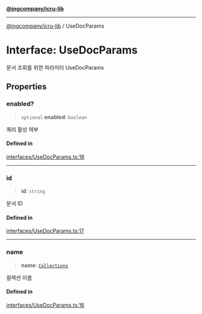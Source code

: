 [**@jngcompany/icru-lib**](../README.md)

***

[@jngcompany/icru-lib](../globals.md) / UseDocParams

# Interface: UseDocParams

문서 조회를 위한 파라미터
 UseDocParams

## Properties

### enabled?

> `optional` **enabled**: `boolean`

쿼리 활성 여부

#### Defined in

[interfaces/UseDocParams.ts:18](https://github.com/jngcompany/icru-lib/blob/463893065235bd00666c18bdf483558e3b5f75c6/src/interfaces/UseDocParams.ts#L18)

***

### id

> **id**: `string`

문서 ID

#### Defined in

[interfaces/UseDocParams.ts:17](https://github.com/jngcompany/icru-lib/blob/463893065235bd00666c18bdf483558e3b5f75c6/src/interfaces/UseDocParams.ts#L17)

***

### name

> **name**: [`Collections`](../enumerations/Collections.md)

컬렉션 이름

#### Defined in

[interfaces/UseDocParams.ts:16](https://github.com/jngcompany/icru-lib/blob/463893065235bd00666c18bdf483558e3b5f75c6/src/interfaces/UseDocParams.ts#L16)
